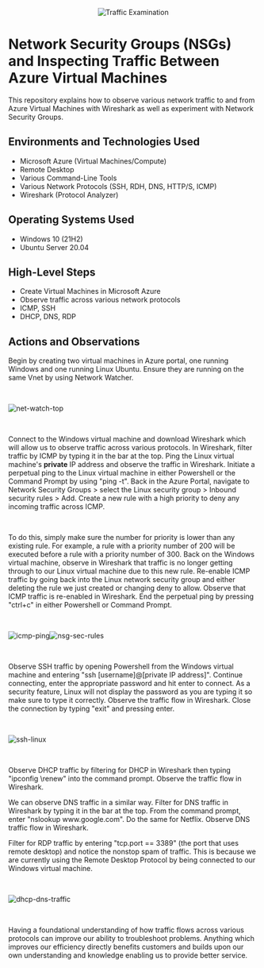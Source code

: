 <p align="center">
<img src="https://i.imgur.com/Ua7udoS.png" alt="Traffic Examination"/>
</p>

<h1>Network Security Groups (NSGs) and Inspecting Traffic Between Azure Virtual Machines</h1>
This repository explains how to observe various network traffic to and from Azure Virtual Machines with Wireshark as well as experiment with Network Security Groups. <br />

<h2>Environments and Technologies Used</h2>

- Microsoft Azure (Virtual Machines/Compute)
- Remote Desktop
- Various Command-Line Tools
- Various Network Protocols (SSH, RDH, DNS, HTTP/S, ICMP)
- Wireshark (Protocol Analyzer)

<h2>Operating Systems Used </h2>

- Windows 10 (21H2)
- Ubuntu Server 20.04

<h2>High-Level Steps</h2>

- Create Virtual Machines in Microsoft Azure
- Observe traffic across various network protocols
- ICMP, SSH
- DHCP, DNS, RDP 

<h2>Actions and Observations</h2>

<p>
Begin by creating two virtual machines in Azure portal, one running Windows and one running Linux Ubuntu. Ensure they are running on the same Vnet by using Network Watcher.
</p>
<br />

![net-watch-top](https://github.com/NicholasLudwig/azure-network-protocols/assets/104456331/299a4955-c083-44dc-a69d-90dbf2f0eb7d)

<br />
<p>
Connect to the Windows virtual machine and download Wireshark which will allow us to observe traffic across various protocols. In Wireshark, filter traffic by ICMP by typing it in the bar at the top. Ping the Linux virtual machine's <b>private</b> IP address and observe the traffic in Wireshark. Initiate a perpetual ping to the Linux virtual machine in either Powershell or the Command Prompt by using "ping -t". Back in the Azure Portal, navigate to Network Security Groups > select the Linux security group > Inbound security rules > Add. Create a new rule with a high priority to deny any incoming traffic across ICMP. 
</p>
<br />
<p>
To do this, simply make sure the number for priority is lower than any existing rule. For example, a rule with a priority number of 200 will be executed before a rule with a priority number of 300. Back on the Windows virtual machine, observe in Wireshark that traffic is no longer getting through to our Linux virtual machine due to this new rule. Re-enable ICMP traffic by going back into the Linux network security group and either deleting the rule we just created or changing deny to allow. Observe that ICMP traffic is re-enabled in Wireshark. End the perpetual ping by pressing "ctrl+c" in either Powershell or Command Prompt.
</p>
<br />

![icmp-ping](https://github.com/NicholasLudwig/azure-network-protocols/assets/104456331/e1fceff5-9f32-4ddf-9d84-ee27cae13c29)![nsg-sec-rules](https://github.com/NicholasLudwig/azure-network-protocols/assets/104456331/0816f60b-a919-486a-b92e-5398208da7dc)



<br />
<p>
Observe SSH traffic by opening Powershell from the Windows virtual machine and entering "ssh [username]@[private IP address]". Continue connecting, enter the appropriate password and hit enter to connect. As a security feature, Linux will not display the password as you are typing it so make sure to type it correctly. Observe the traffic flow in Wireshark. Close the connection by typing "exit" and pressing enter.
</p>
<br />

![ssh-linux](https://github.com/NicholasLudwig/azure-network-protocols/assets/104456331/d57c3b65-df82-4aab-b9b4-736c6e9fc52a)

<br />
<p>
Observe DHCP traffic by filtering for DHCP in Wireshark then typing "ipconfig \renew" into the command prompt. Observe the traffic flow in Wireshark.
</p>
<p>
We can observe DNS traffic in a similar way. Filter for DNS traffic in Wireshark by typing it in the bar at the top. From the command prompt, enter "nslookup www.google.com". Do the same for Netflix. Observe DNS traffic flow in Wireshark.
</p>
<p>
Filter for RDP traffic by entering "tcp.port == 3389" (the port that uses remote desktop) and notice the nonstop spam of traffic. This is because we are currently using the Remote Desktop Protocol by being connected to our Windows virtual machine.
</p>
<br />

![dhcp-dns-traffic](https://github.com/NicholasLudwig/azure-network-protocols/assets/104456331/bbf70b99-9494-4b80-9081-9f22ce2ec0ca)

<br />
<p>
Having a foundational understanding of how traffic flows across various protocols can improve our ability to troubleshoot problems. Anything which improves our efficiency directly benefits customers and builds upon our own understanding and knowledge enabling us to provide better service.
</p>
